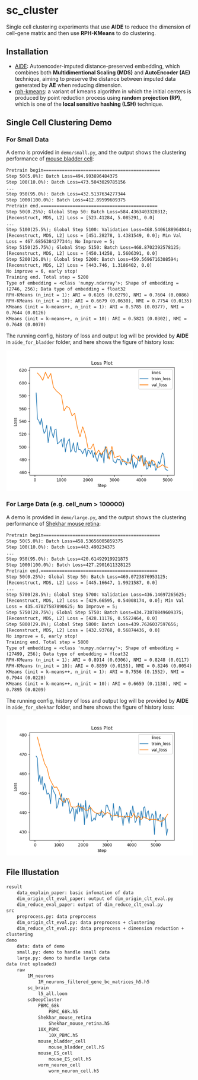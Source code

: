 # sc_cluster
Single cell clustering experiments that use **AIDE** to reduce the dimension of cell-gene matrix and then use **RPH-KMeans** to do clustering.

## Installation
- [AIDE](https://github.com/tinglabs/aide): Autoencoder-imputed distance-preserved embedding, which combines both **Multidimentional Scaling (MDS)** and **AutoEncoder (AE)** technique, aiming to preserve the distance between imputed data generated by **AE** when reducing dimension.
- [rph-kmeans](https://github.com/tinglabs/rph_kmeans): a variant of kmeans algorithm in which the initial centers is produced by point reduction process using **random projection (RP)**, which is one of the **local sensitive hashing (LSH)** technique.


## Single Cell Clustering Demo
### For Small Data
A demo is provided in `demo/small.py`, and the output shows the clustering performance of [mouse bladder cell](https://github.com/ttgump/scDeepCluster/tree/master/scRNA-seq%20data):

```
Pretrain begin============================================
Step 50(5.0%): Batch Loss=494.993896484375
Step 100(10.0%): Batch Loss=473.5043029785156
...
Step 950(95.0%): Batch Loss=432.5137634277344
Step 1000(100.0%): Batch Loss=412.89599609375
Pretrain end.============================================
Step 50(0.25%); Global Step 50: Batch Loss=584.4363403320312; [Reconstruct, MDS, L2] Loss = [523.41284, 5.085291, 0.0]
...
Step 5100(25.5%); Global Step 5100: Validation Loss=468.5406188964844; [Reconstruct, MDS, L2] Loss = [451.28278, 1.4381549, 0.0]; Min Val Loss = 467.6856384277344; No Improve = 5; 
Step 5150(25.75%); Global Step 5150: Batch Loss=468.8702392578125; [Reconstruct, MDS, L2] Loss = [450.14258, 1.5606391, 0.0]
Step 5200(26.0%); Global Step 5200: Batch Loss=459.5696716308594; [Reconstruct, MDS, L2] Loss = [443.746, 1.3186402, 0.0]
No improve = 6, early stop!
Training end. Total step = 5200
Type of embedding = <class 'numpy.ndarray'>; Shape of embedding = (2746, 256); Data type of embedding = float32
RPH-KMeans (n_init = 1): ARI = 0.6105 (0.0279), NMI = 0.7604 (0.0086)
RPH-KMeans (n_init = 10): ARI = 0.6679 (0.0630), NMI = 0.7754 (0.0135)
KMeans (init = k-means++, n_init = 1): ARI = 0.5785 (0.0377), NMI = 0.7644 (0.0126)
KMeans (init = k-means++, n_init = 10): ARI = 0.5821 (0.0302), NMI = 0.7648 (0.0070)
```

The running config, history of loss and output log will be provided by **AIDE** in `aide_for_bladder` folder, and here shows the figure of history loss:

![history loss](demo/aide_for_bladder/loss.png)


### For Large Data (e.g. cell_num > 100000)
A demo is provided in `demo/large.py`, and the output shows the clustering performance of [Shekhar mouse retina](https://github.com/ttgump/scDeepCluster/tree/master/scRNA-seq%20data/large%20real%20datasets):

```
Pretrain begin============================================
Step 50(5.0%): Batch Loss=458.53656005859375
Step 100(10.0%): Batch Loss=443.490234375
...
Step 950(95.0%): Batch Loss=420.61492919921875
Step 1000(100.0%): Batch Loss=427.2901611328125
Pretrain end.============================================
Step 50(0.25%); Global Step 50: Batch Loss=469.0723876953125; [Reconstruct, MDS, L2] Loss = [445.16647, 1.9921587, 0.0]
...
Step 5700(28.5%); Global Step 5700: Validation Loss=436.14697265625; [Reconstruct, MDS, L2] Loss = [429.66595, 0.54008174, 0.0]; Min Val Loss = 435.47027587890625; No Improve = 5; 
Step 5750(28.75%); Global Step 5750: Batch Loss=434.73870849609375; [Reconstruct, MDS, L2] Loss = [428.11176, 0.5522464, 0.0]
Step 5800(29.0%); Global Step 5800: Batch Loss=439.7626037597656; [Reconstruct, MDS, L2] Loss = [432.93768, 0.56874436, 0.0]
No improve = 6, early stop!
Training end. Total step = 5800
Type of embedding = <class 'numpy.ndarray'>; Shape of embedding = (27499, 256); Data type of embedding = float32
RPH-KMeans (n_init = 1): ARI = 0.8914 (0.0306), NMI = 0.8248 (0.0117)
RPH-KMeans (n_init = 10): ARI = 0.8859 (0.0155), NMI = 0.8246 (0.0054)
KMeans (init = k-means++, n_init = 1): ARI = 0.7556 (0.1552), NMI = 0.7944 (0.0228)
KMeans (init = k-means++, n_init = 10): ARI = 0.6659 (0.1138), NMI = 0.7895 (0.0209)
```

The running config, history of loss and output log will be provided by **AIDE** in `aide_for_shekhar` folder, and here shows the figure of history loss:

![history loss](demo/aide_for_shekhar/loss.png)


## File Illustation
```
result
	data_explain_paper: basic infomation of data
	dim_origin_clt_eval_paper: output of dim_origin_clt_eval.py
	dim_reduce_eval_paper: output of dim_reduce_clt_eval.py
src
	preprocess.py: data preprocess
	dim_origin_clt_eval.py: data preprocess + clustering
	dim_reduce_clt_eval.py: data preprocess + dimension reduction + clustering
demo
	data: data of demo
	small.py: demo to handle small data
	large.py: demo to handle large data
data (not uploaded)
	raw
		1M_neurons
			1M_neurons_filtered_gene_bc_matrices_h5.h5
		sc_brain
			l5_all.loom
		scDeepCluster
			PBMC_68k
				PBMC_68k.h5
			Shekhar_mouse_retina
				Shekhar_mouse_retina.h5
			10X_PBMC
				10X_PBMC.h5
			mouse_bladder_cell
				mouse_bladder_cell.h5
			mouse_ES_cell
				mouse_ES_cell.h5
			worm_neuron_cell
				worm_neuron_cell.h5
``` 

